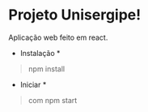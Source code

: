 # Projeto Unisergipe!
Aplicação web feito em react.

* Instalação *
>npm install
* Iniciar *
> com npm start

